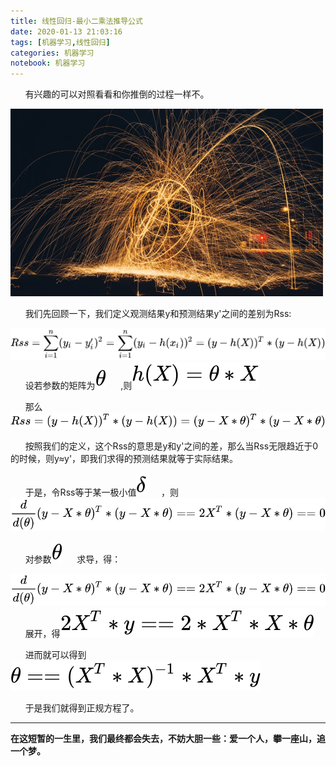 ```yaml
---
title: 线性回归-最小二乘法推导公式
date: 2020-01-13 21:03:16
tags: [机器学习,线性回归]
categories: 机器学习
notebook: 机器学习
---
```


&nbsp;&nbsp;&nbsp;&nbsp;&nbsp;&nbsp;有兴趣的可以对照看看和你推倒的过程一样不。

<img src="线性回归-最小二乘法推导公式/line.jpeg" width="500" height="300"/>

<!-- more -->

&nbsp;&nbsp;&nbsp;&nbsp;&nbsp;&nbsp;我们先回顾一下，我们定义观测结果y和预测结果y'之间的差别为Rss:

![公式](线性回归-最小二乘法推导公式/formula1.svg)
&nbsp;&nbsp;&nbsp;&nbsp;&nbsp;&nbsp;设若参数的矩阵为![公式](线性回归-最小二乘法推导公式/formula1_2.svg)&nbsp;&nbsp;&nbsp;&nbsp;&nbsp;&nbsp;,则![公式](线性回归-最小二乘法推导公式/formula2.svg)

&nbsp;&nbsp;&nbsp;&nbsp;&nbsp;&nbsp;那么![公式](线性回归-最小二乘法推导公式/formula3.svg)

&nbsp;&nbsp;&nbsp;&nbsp;&nbsp;&nbsp;按照我们的定义，这个Rss的意思是y和y'之间的差，那么当Rss无限趋近于0的时候，则y≈y'，即我们求得的预测结果就等于实际结果。

&nbsp;&nbsp;&nbsp;&nbsp;&nbsp;&nbsp;于是，令Rss等于某一极小值![公式](线性回归-最小二乘法推导公式/formula3_4.svg)&nbsp;&nbsp;&nbsp;&nbsp;&nbsp;&nbsp;，则![公式](线性回归-最小二乘法推导公式/formula4.svg)

&nbsp;&nbsp;&nbsp;&nbsp;&nbsp;&nbsp;对参数![公式](线性回归-最小二乘法推导公式/formula4_5.svg)&nbsp;&nbsp;&nbsp;&nbsp;&nbsp;&nbsp;求导，得：

![公式](线性回归-最小二乘法推导公式/formula5.svg)
&nbsp;&nbsp;&nbsp;&nbsp;&nbsp;&nbsp;展开，得![公式](线性回归-最小二乘法推导公式/formula6.svg)

&nbsp;&nbsp;&nbsp;&nbsp;&nbsp;&nbsp;进而就可以得到![公式](线性回归-最小二乘法推导公式/formula7.svg)

&nbsp;&nbsp;&nbsp;&nbsp;&nbsp;&nbsp;于是我们就得到正规方程了。


- - -
<b>在这短暂的一生里，我们最终都会失去，不妨大胆一些：爱一个人，攀一座山，追一个梦。</b>